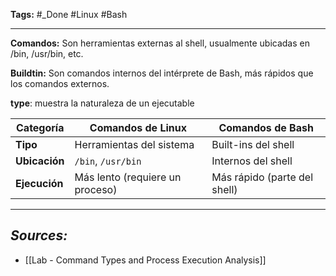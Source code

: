 **Tags:** #_Done 
#Linux #Bash
- - -

**Comandos:** Son herramientas externas al shell, usualmente ubicadas en /bin, /usr/bin, etc.

**Buildtin:** Son comandos internos del intérprete de Bash, más rápidos que los comandos externos.

**type**: muestra la naturaleza de un ejecutable 

| Categoría     | Comandos de Linux               | Comandos de Bash             |
| ------------- | ------------------------------- | ---------------------------- |
| **Tipo**      | Herramientas del sistema        | Built-ins del shell          |
| **Ubicación** | `/bin`, `/usr/bin`              | Internos del shell           |
| **Ejecución** | Más lento (requiere un proceso) | Más rápido (parte del shell) |
- - - 
## ***Sources:***
-  [[Lab - Command Types and Process Execution Analysis]]